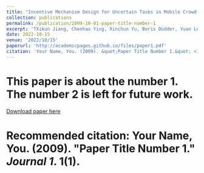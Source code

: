 ```yaml
---
title: "Incentive Mechanism Design for Uncertain Tasks in Mobile Crowd Sensing Systems Utilizing Smart Contract in Blockchain"
collection: publications
permalink: /publication/2009-10-01-paper-title-number-1
excerpt: 'TXikun Jiang, Chenhao Ying, Xinchun Yu, Boris Düdder, Yuan Luo.'
date: 2022-10-15
venue: '2022/10/15'
paperurl: 'http://academicpages.github.io/files/paper1.pdf'
citation: 'Your Name, You. (2009). &quot;Paper Title Number 1.&quot; <i>Journal 1</i>. 1(1).'
---
```

# This paper is about the number 1. The number 2 is left for future work.

[Download paper here](http://academicpages.github.io/files/paper1.pdf)

# Recommended citation: Your Name, You. (2009). "Paper Title Number 1." <i>Journal 1</i>. 1(1).
